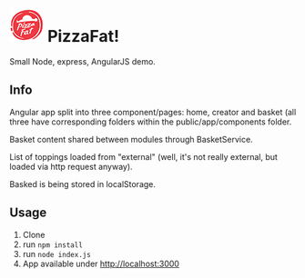 # ![PizzaFat](https://raw.githubusercontent.com/barwis/pizzaFat/master/public/assets/img/header_logo.gif "PizzaFat!") PizzaFat!

Small Node, express, AngularJS demo.

## Info
Angular app split into three component/pages: home, creator and basket (all three have corresponding folders within the public/app/components folder.

Basket content shared between modules through BasketService.

List of toppings loaded from "external" (well, it's not really external, but loaded via http request anyway).

Basked is being stored in localStorage.

## Usage
1. Clone
2. run `npm install`
3. run `node index.js`
4. App available under [http://localhost:3000](http://localhost:3000)
